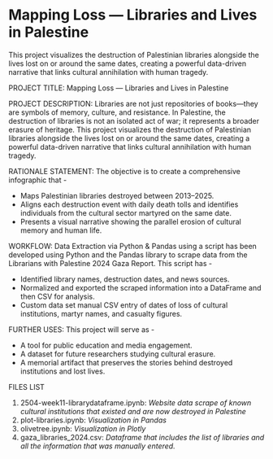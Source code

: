 # Mapping Loss — Libraries and Lives in Palestine

This project visualizes the destruction of Palestinian libraries alongside the lives lost on or around the same dates, creating a powerful data-driven narrative that links cultural annihilation with human tragedy.

PROJECT TITLE: Mapping Loss — Libraries and Lives in Palestine

PROJECT DESCRIPTION: Libraries are not just repositories of books—they are symbols of memory, culture, and resistance. In Palestine, the destruction of libraries is not an isolated act of war; it represents a broader erasure of heritage. This project visualizes the destruction of Palestinian libraries alongside the lives lost on or around the same dates, creating a powerful data-driven narrative that links cultural annihilation with human tragedy.

RATIONALE STATEMENT: The objective is to create a comprehensive infographic that -
- Maps Palestinian libraries destroyed between 2013–2025. 
- Aligns each destruction event with daily death tolls and identifies individuals from the cultural sector martyred on the same date. 
- Presents a visual narrative showing the parallel erosion of cultural memory and human life.

WORKFLOW: Data Extraction via Python & Pandas using a script has been developed using Python and the Pandas library to scrape data from the Librarians with Palestine 2024 Gaza Report. This script has - 
- Identified library names, destruction dates, and news sources. 
- Normalized and exported the scraped information into a DataFrame and then CSV for analysis. 
- Custom data set manual CSV entry of dates of loss of cultural institutions, martyr names, and casualty figures.

FURTHER USES: This project will serve as - 
- A tool for public education and media engagement. 
- A dataset for future researchers studying cultural erasure.
- A memorial artifact that preserves the stories behind destroyed institutions and lost lives.

FILES LIST
1. 2504-week11-librarydataframe.ipynb: *Website data scrape of known cultural institutions that existed and are now destroyed in Palestine*
2. plot-libraries.ipynb: *Visualization in Pandas*
3. olivetree.ipynb: *Visualization in Plotly*
4. gaza_libraries_2024.csv: *Dataframe that includes the list of libraries and all the information that was manually entered.* 
